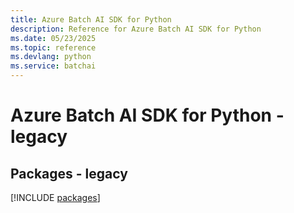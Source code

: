```yaml
---
title: Azure Batch AI SDK for Python
description: Reference for Azure Batch AI SDK for Python
ms.date: 05/23/2025
ms.topic: reference
ms.devlang: python
ms.service: batchai
---
```

# Azure Batch AI SDK for Python - legacy
## Packages - legacy
[!INCLUDE [packages](batch-ai-index.md)]